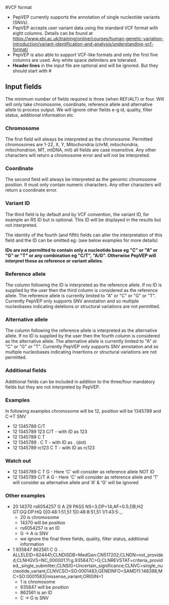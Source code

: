 #VCF format

* PepVEP currently supports the annotation of single nucleotide variants (SNVs).
* PepVEP accepts user variant data using the standard VCF format with eight columns. Details can be found at https://www.ebi.ac.uk/training/online/courses/human-genetic-variation-introduction/variant-identification-and-analysis/understanding-vcf-format/
* PepVEP is also able to support VCF-like formats and only the first five columns are used. Any white space delimiters are tolerated.
* **Header lines** in the input file are optional and will be ignored. But they should start with #

## Input fields
The minimum number of fields required is three (when REF/ALT) or four. Will will only take chromosome, coordinate, reference allele and alternative allele to process output. We will ignore other fields e-g id, quality, filter status, additional information etc

### Chromosome

The first field will always be interpreted as the chromosome. Permitted chromosomes are 1-22, X, Y, Mitochondria (chrM, mitochondria, mitochondrion, MT, mtDNA, mit) all fields are case insensitive. Any other characters will return a chromosome error and will not be interpreted.

### Coordinate

The second field will always be interpreted as the genomic chromosome position. It must only contain numeric characters. Any other characters will return a coordinate error.

### Variant ID

The third field is by default and by VCF convention, the variant ID, for example an RS ID but is optional. This ID will be displayed in the results but not interpreted.

The identity of the fourth (and fifth) fields can alter the interpretation of this field and the ID can be omitted eg: (see below examples for more details)



**IDs are not permitted to contain only a nucleotide base eg "C" or "A" or "G" or "T" or any combination eg "C/T", "A/G". Otherwise PepVEP will interpret these as reference or variant alleles.**

### Reference allele

The column following the ID is interpreted as the reference allele. If no ID is supplied by the user then the third column is considered as the reference allele. The reference allele is currently limited to "A" or "C" or "G" or "T". Currently PepVEP only supports SNV annotation and so multiple nucleobases indicating deletions or structural variations are not permitted.

### Alternative allele

The column following the reference allele is interpreted as the alternative allele. If no ID is supplied by the user then the fourth column is considered as the alternative allele. The alternative allele is currently limited to "A" or "C" or "G" or "T". Currently PepVEP only supports SNV annotation and so multiple nucleobases indicating insertions or structural variations are not permitted.

### Additional fields

Additional fields can be included in addition to the three/four mandatory fields but they are not interpreted by PepVEP.

### Examples

In following examples chromosome will be 12, position will be 1345789 and C→T SNV
* 12 1345789 C/T
* 12 1345789 123 C/T - with ID as 123
* 12 1345789 C T
* 12 1345789 . C T - with ID as . (dot)
* 12 1345789 rc123 C T - with ID as rc123

### Watch out
* 12 1345789 C T G - Here 'C' will consider as reference allele NOT ID
* 12 1345789 C/T A G - Here 'C' will consider as reference allele and 'T' will consider as alternative allele and 'A' & 'G' will be ignored

### Other examples
* 20 14370 rs6054257 G A 29 PASS NS=3;DP=14;AF=0.5;DB;H2 GT:GQ:DP:HQ 0|0:48:1:51,51 1|0:48:8:51,51 1/1:43:5:.,.
  * 20 is chromosome
  * 14370 will be position
  * rs6054257 is an ID
  * G -> A is SNV
  * we ignore the final three fields, quality, filter status, additional information
* 1       935847  862561  C       G       .       .       ALLELEID=824441;CLNDISDB=MedGen:CN517202;CLNDN=not_provided;CLNHGVS=NC_000001.11:g.935847C>G;CLNREVSTAT=criteria_provided,_single_submitter;CLNSIG=Uncertain_significance;CLNVC=single_nucleotide_variant;CLNVCSO=SO:0001483;GENEINFO=SAMD11:148398;MC=SO:0001583|missense_variant;ORIGIN=1
  * 1 is chromosome
  * 935847 will be position
  * 862561 is an ID
  * C -> G is SNV



